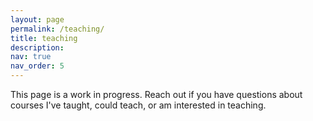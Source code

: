 ```yaml
---
layout: page
permalink: /teaching/
title: teaching
description:
nav: true
nav_order: 5
---
```

This page is a work in progress. Reach out if you have questions about courses I've taught, could teach, or am interested in teaching. 
